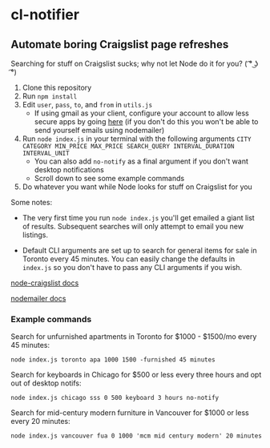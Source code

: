 # cl-notifier

## Automate boring Craigslist page refreshes

Searching for stuff on Craigslist sucks; why not let Node do it for you? ( ͡° ͜ʖ ͡°)

1. Clone this repository
2. Run `npm install`
3. Edit `user`, `pass`, `to`, and `from` in `utils.js`
   - If using gmail as your client, configure your account to allow less secure apps by going [here](https://myaccount.google.com/lesssecureapps) (if you don't do this you won't be able to send yourself emails using nodemailer)
4. Run `node index.js` in your terminal with the following arguments `CITY CATEGORY MIN_PRICE MAX_PRICE SEARCH_QUERY INTERVAL_DURATION INTERVAL_UNIT`
   - You can also add `no-notify` as a final argument if you don't want desktop notifications
   - Scroll down to see some example commands
5. Do whatever you want while Node looks for stuff on Craigslist for you

Some notes:

- The very first time you run `node index.js` you'll get emailed a giant list of results. Subsequent searches will only attempt to email you new listings.

- Default CLI arguments are set up to search for general items for sale in Toronto every 45 minutes. You can easily change the defaults in `index.js` so you don't have to pass any CLI arguments if you wish.

[node-craigslist docs](https://www.npmjs.com/package/node-craigslist)

[nodemailer docs](https://nodemailer.com/about/)

### Example commands

Search for unfurnished apartments in Toronto for \$1000 - \$1500/mo every 45 minutes:

```
node index.js toronto apa 1000 1500 -furnished 45 minutes
```

Search for keyboards in Chicago for \$500 or less every three hours and opt out of desktop notifs:

```
node index.js chicago sss 0 500 keyboard 3 hours no-notify
```

Search for mid-century modern furniture in Vancouver for \$1000 or less every 20 minutes:

```
node index.js vancouver fua 0 1000 'mcm mid century modern' 20 minutes
```
